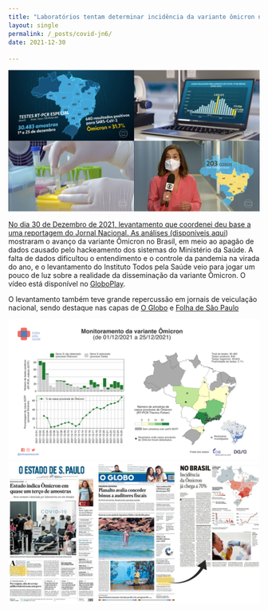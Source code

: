 ```yaml
---
title: "Laboratórios tentam determinar incidência da variante ômicron no Brasil"
layout: single
permalink: /_posts/covid-jn6/
date: 2021-12-30

---
```


<a href="https://andersonbrito.github.io/_posts/covid-jn6/"><img src="/assets/images/cover-jn6.png" width="700">

No dia 30 de Dezembro de 2021, levantamento que coordenei deu base a uma reportagem do Jornal Nacional. As análises (disponíveis [aqui](https://twitter.com/todospelasaude/status/1476200616233943040?s=20)) mostraram o avanço da variante Ômicron no Brasil, em meio ao apagão de dados causado pelo hackeamento dos sistemas do Ministério da Saúde. A falta de dados dificultou o entendimento e o controle da pandemia na virada do ano, e o levantamento do Instituto Todos pela Saúde veio para jogar um pouco de luz sobre a realidade da disseminação da variante Ômicron. O vídeo está disponível no [GloboPlay](https://globoplay.globo.com/v/10172808/).

O levantamento também teve grande repercussão em jornais de veiculação nacional, sendo destaque nas capas de [O Globo](https://oglobo.globo.com/saude/omicron-nova-variante-atingiu-auge-de-70-dos-casos-no-dia-25-de-dezembro-mostra-levantamento-inedito-25335182) e [Folha de São Paulo](https://www1.folha.uol.com.br/equilibrioesaude/2021/12/omicron-representa-mais-de-30-dos-casos-de-covid-no-brasil-mostra-levantamento.shtml)


<img src="/assets/images/cover-jn6.2.png" width="700">
<br />
<img src="/assets/images/cover-jn6.3.png" width="700">
